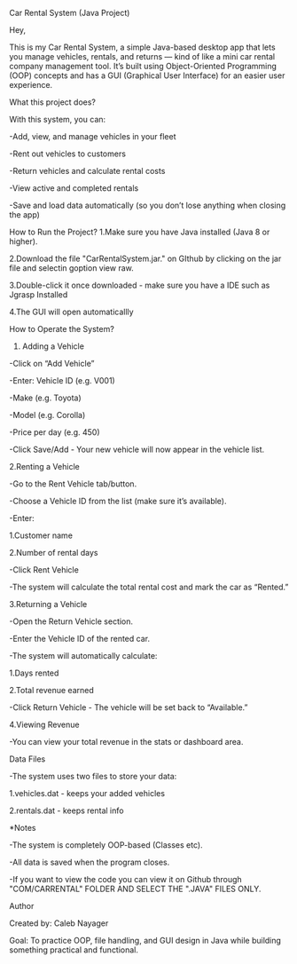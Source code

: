  Car Rental System (Java Project)

Hey, 

This is my Car Rental System, a simple Java-based desktop app that lets you manage vehicles, rentals, and returns — kind of like a mini car rental company management tool.
It’s built using Object-Oriented Programming (OOP) concepts and has a GUI (Graphical User Interface) for an easier user experience.

What this project does?

With this system, you can:

-Add, view, and manage vehicles in your fleet

-Rent out vehicles to customers

-Return vehicles and calculate rental costs

-View active and completed rentals

-Save and load data automatically (so you don’t lose anything when closing the app)

How to Run the Project?
1.Make sure you have Java installed (Java 8 or higher).

2.Download the file "CarRentalSystem.jar." on GIthub by clicking on the jar file and selectin goption view raw.

3.Double-click it once downloaded - make sure you have a IDE such as Jgrasp Installed

4.The GUI will open automaticallly 

How to Operate the System?

1. Adding a Vehicle

-Click on “Add Vehicle”

-Enter: Vehicle ID (e.g. V001)

-Make (e.g. Toyota)

-Model (e.g. Corolla)

-Price per day (e.g. 450)

-Click Save/Add - Your new vehicle will now appear in the vehicle list.

 2.Renting a Vehicle
 
-Go to the Rent Vehicle tab/button.

-Choose a Vehicle ID from the list (make sure it’s available).

-Enter:

1.Customer name

2.Number of rental days

-Click Rent Vehicle

-The system will calculate the total rental cost and mark the car as “Rented.”

3.Returning a Vehicle

-Open the Return Vehicle section.

-Enter the Vehicle ID of the rented car.

-The system will automatically calculate:

1.Days rented

2.Total revenue earned

-Click Return Vehicle - The vehicle will be set back to “Available.”

4.Viewing Revenue

-You can view your total revenue in the stats or dashboard area.

Data Files

-The system uses two files to store your data:

1.vehicles.dat - keeps your added vehicles

2.rentals.dat - keeps rental info


*Notes

-The system is completely OOP-based (Classes etc).

-All data is saved when the program closes.

-If you want to view the code you can view it on Github through "COM/CARRENTAL" FOLDER AND SELECT THE ".JAVA" FILES ONLY.

Author

Created by: Caleb Nayager

Goal: To practice OOP, file handling, and GUI design in Java while building something practical and functional.
